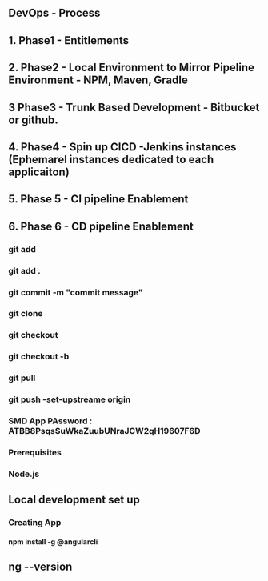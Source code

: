 ## DevOps - Process

## 1. Phase1 - Entitlements
## 2. Phase2 - Local Environment to Mirror Pipeline Environment - NPM, Maven, Gradle
## 3  Phase3 - Trunk Based Development - Bitbucket or github.
## 4. Phase4 - Spin up CICD -Jenkins instances (Ephemarel instances dedicated to each applicaiton)
## 5. Phase 5 - CI pipeline Enablement
## 6. Phase 6 - CD pipeline Enablement

### git add <file name>
### git add .
### git commit -m "commit message"
### git clone <repo name>
### git checkout <branmch name>
### git checkout -b <new-branch-name>
### git pull
### git push -set-upstreame origin <branch-name>
### SMD App PAssword : ATBB8PsqsSuWkaZuubUNraJCW2qH19607F6D
### Prerequisites
### Node.js
## Local development set up
### Creating App
#### npm install -g @angularcli
## ng --version
## 